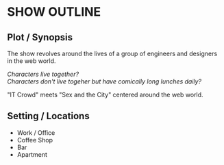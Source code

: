 SHOW OUTLINE
==============

Plot / Synopsis
-----------------
The show revolves around the lives of a group of engineers and designers in the web world. 
  
  
*Characters live together?*  
*Characters don't live togeher but have comically long lunches daily?*  
  
"IT Crowd" meets "Sex and the City" centered around the web world.  
  
Setting / Locations
--------------------
+ Work / Office
+ Coffee Shop
+ Bar
+ Apartment 